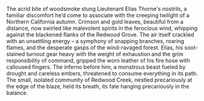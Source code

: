 The acrid bite of woodsmoke stung Lieutenant Elias Thorne's nostrils, a familiar discomfort he’d come to associate with the creeping twilight of a Northern California autumn.  Crimson and gold leaves, beautiful from a distance, now swirled like malevolent spirits in the ferocious wind, whipping against the blackened flanks of the Redwood Grove.  The air itself crackled with an unsettling energy – a symphony of snapping branches, roaring flames, and the desperate gasps of the wind-ravaged forest.  Elias, his soot-stained turnout gear heavy with the weight of exhaustion and the grim responsibility of command, gripped the worn leather of his fire hose with calloused fingers.  The inferno before him, a monstrous beast fueled by drought and careless embers, threatened to consume everything in its path.  The small, isolated community of Redwood Creek, nestled precariously at the edge of the blaze, held its breath, its fate hanging precariously in the balance.
